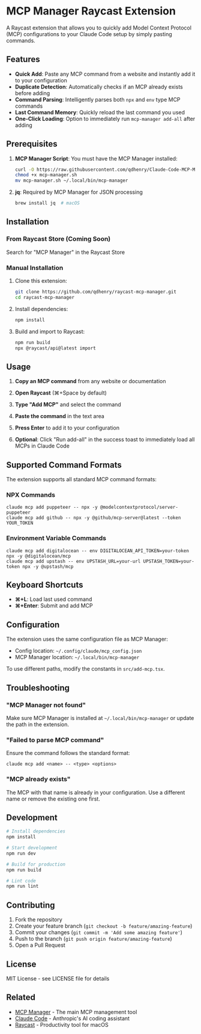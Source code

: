 # MCP Manager Raycast Extension

A Raycast extension that allows you to quickly add Model Context Protocol (MCP) configurations to your Claude Code setup by simply pasting commands.

## Features

- **Quick Add**: Paste any MCP command from a website and instantly add it to your configuration
- **Duplicate Detection**: Automatically checks if an MCP already exists before adding
- **Command Parsing**: Intelligently parses both `npx` and `env` type MCP commands
- **Last Command Memory**: Quickly reload the last command you used
- **One-Click Loading**: Option to immediately run `mcp-manager add-all` after adding

## Prerequisites

1. **MCP Manager Script**: You must have the MCP Manager installed:
   ```bash
   curl -O https://raw.githubusercontent.com/qdhenry/Claude-Code-MCP-Manager/main/mcp-manager.sh
   chmod +x mcp-manager.sh
   mv mcp-manager.sh ~/.local/bin/mcp-manager
   ```

2. **jq**: Required by MCP Manager for JSON processing
   ```bash
   brew install jq  # macOS
   ```

## Installation

### From Raycast Store (Coming Soon)
Search for "MCP Manager" in the Raycast Store

### Manual Installation

1. Clone this extension:
   ```bash
   git clone https://github.com/qdhenry/raycast-mcp-manager.git
   cd raycast-mcp-manager
   ```

2. Install dependencies:
   ```bash
   npm install
   ```

3. Build and import to Raycast:
   ```bash
   npm run build
   npx @raycast/api@latest import
   ```

## Usage

1. **Copy an MCP command** from any website or documentation
   
2. **Open Raycast** (⌘+Space by default)

3. **Type "Add MCP"** and select the command

4. **Paste the command** in the text area

5. **Press Enter** to add it to your configuration

6. **Optional**: Click "Run add-all" in the success toast to immediately load all MCPs in Claude Code

## Supported Command Formats

The extension supports all standard MCP command formats:

### NPX Commands
```
claude mcp add puppeteer -- npx -y @modelcontextprotocol/server-puppeteer
claude mcp add github -- npx -y @github/mcp-server@latest --token YOUR_TOKEN
```

### Environment Variable Commands
```
claude mcp add digitalocean -- env DIGITALOCEAN_API_TOKEN=your-token npx -y @digitalocean/mcp
claude mcp add upstash -- env UPSTASH_URL=your-url UPSTASH_TOKEN=your-token npx -y @upstash/mcp
```

## Keyboard Shortcuts

- **⌘+L**: Load last used command
- **⌘+Enter**: Submit and add MCP

## Configuration

The extension uses the same configuration file as MCP Manager:
- Config location: `~/.config/claude/mcp_config.json`
- MCP Manager location: `~/.local/bin/mcp-manager`

To use different paths, modify the constants in `src/add-mcp.tsx`.

## Troubleshooting

### "MCP Manager not found"
Make sure MCP Manager is installed at `~/.local/bin/mcp-manager` or update the path in the extension.

### "Failed to parse MCP command"
Ensure the command follows the standard format:
```
claude mcp add <name> -- <type> <options>
```

### "MCP already exists"
The MCP with that name is already in your configuration. Use a different name or remove the existing one first.

## Development

```bash
# Install dependencies
npm install

# Start development
npm run dev

# Build for production
npm run build

# Lint code
npm run lint
```

## Contributing

1. Fork the repository
2. Create your feature branch (`git checkout -b feature/amazing-feature`)
3. Commit your changes (`git commit -m 'Add some amazing feature'`)
4. Push to the branch (`git push origin feature/amazing-feature`)
5. Open a Pull Request

## License

MIT License - see LICENSE file for details

## Related

- [MCP Manager](https://github.com/qdhenry/Claude-Code-MCP-Manager) - The main MCP management tool
- [Claude Code](https://claude.ai) - Anthropic's AI coding assistant
- [Raycast](https://raycast.com) - Productivity tool for macOS